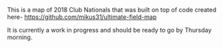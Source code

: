 This is a map of 2018 Club Nationals that was built on top of code created here- https://github.com/mikus31/ultimate-field-map

It is currently a work in progress and should be ready to go by Thursday morning.
